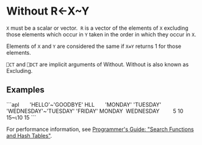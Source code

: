 <div style="display: none;">
  ~
</div>






<h1 class="heading"><span class="name">Without</span> <span class="command">R←X~Y</span></h1>



`X` must be a scalar or vector.  `R` is a vector of the elements of `X` excluding those elements which occur in `Y` taken in the order in which they occur in `X`.


Elements of `X` and `Y` are considered the same if `X≡Y` returns 1 for those elements.


`⎕CT` and `⎕DCT` are  implicit arguments of Without. Without is also known as Excluding.

<h2 class="example">Examples</h2>
```apl
      'HELLO'~'GOODBYE'
HLL
      'MONDAY' 'TUESDAY' 'WEDNESDAY'~'TUESDAY' 'FRIDAY'
 MONDAY  WEDNESDAY
 
      5 10 15~⍳10
15
```


For performance information, see [Programmer's Guide: "Search Functions and Hash Tables"](../../../programming-reference-guide/introduction/search-functions-and-hash).



